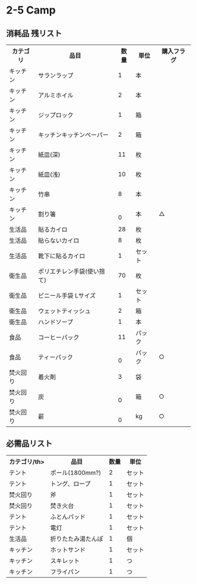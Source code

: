 
# 2-5 Camp
## 消耗品 残リスト
<table>
  <tr>
    <th>カテゴリ</th>
    <th>品目</th>
    <th>数量</th>
    <th>単位</th>
    <th>購入フラグ</th>
  </tr>
  <tr>
    <td>キッチン</td>
    <td>サランラップ</td>
    <td>1</td>
    <td>本</td>
    <td></td>
  </tr>
  <tr>
    <td>キッチン</td>
    <td>アルミホイル</td>
    <td>2</td>
    <td>本</td>
    <td></td>
  </tr>
  <tr>
    <td>キッチン</td>
    <td>ジップロック</td>
    <td>1</td>
    <td>箱</td>
    <td></td>
  </tr>
  <tr>
    <td>キッチン</td>
    <td>キッチンキッチンペーパー</td>
    <td>2</td>
    <td>箱</td>
    <td></td>
  </tr>
  <tr>
    <td>キッチン</td>
    <td>紙皿(深)</td>
    <td>11</td>
    <td>枚</td>
    <td></td>
  </tr>
  <tr>
    <td>キッチン</td>
    <td>紙皿(浅)</td>
    <td>10</td>
    <td>枚</td>
    <td></td>
  </tr>
  <tr>
    <td>キッチン</td>
    <td>竹串</td>
    <td>8</td>
    <td>本</td>
    <td></td>
  </tr>
  <tr>
    <td>キッチン</td>
    <td>割り箸</td>
    <td><br>0</br></td>
    <td>本</td>
    <td>△</td>
  </tr>
  <tr>
    <td>生活品</td>
    <td>貼るカイロ</td>
    <td>28</td>
    <td>枚</td>
    <td></td>
  </tr>
  <tr>
    <td>生活品</td>
    <td>貼らないカイロ</td>
    <td>8</td>
    <td>枚</td>
    <td></td>
  </tr>
  <tr>
    <td>生活品</td>
    <td>靴下に貼るカイロ</td>
    <td>1</td>
    <td>セット</td>
    <td></td>
  </tr>
  <tr>
    <td>衛生品</td>
    <td>ポリエチレン手袋(使い捨て)</td>
    <td>70</td>
    <td>枚</td>
    <td></td>
  </tr>
  <tr>
    <td>衛生品</td>
    <td>ビニール手袋 Lサイズ</td>
    <td>1</td>
    <td>セット</td>
    <td></td>
  </tr>
  <tr>
    <td>衛生品</td>
    <td>ウェットティッシュ</td>
    <td>2</td>
    <td>箱</td>
    <td></td>
  </tr>
  <tr>
    <td>衛生品</td>
    <td>ハンドソープ</td>
    <td>1</td>
    <td>本</td>
    <td></td>
  </tr>
  <tr>
    <td>食品</td>
    <td>コーヒーパック</td>
    <td>11</td>
    <td>パック</td>
    <td></td>
  </tr> 
  <tr>
    <td>食品</td>
    <td>ティーパック</td>
    <td><br>0</br></td>
    <td>パック</td>
    <td>○</td>
  </tr> 
  <tr>
    <td>焚火回り</td>
    <td>着火剤</td>
    <td>3</td>
    <td>袋</td>
    <td></td>
  </tr> 
  <tr>
    <td>焚火回り</td>
    <td>炭</td>
    <td><br>0</br></td>
    <td>箱</td>
    <td>○</td>
  </tr> 
  <tr>
    <td>焚火回り</td>
    <td>薪</td>
    <td><br>0</br></td>
    <td>kg</td>
    <td>○</td>
  </tr> 
</table>


## 必需品リスト
<table>
  <tr>
    <th>カテゴリ/th>
    <th>品目</th>
    <th>数量</th>
    <th>単位</th>
  </tr>
  <tr>
    <td>テント</td>
    <td>ポール(1800mm?)</td>
    <td>2</td>
    <td>セット</td>
  </tr> 
  <tr>
    <td>テント</td>
    <td>トング、ロープ</td>
    <td>1</td>
    <td>セット</td>
  </tr>
  <tr>
    <td>焚火回り</td>
    <td>斧</td>
    <td>1</td>
    <td>セット</td>
  </tr>
  <tr>
    <td>焚火回り</td>
    <td>焚き火台</td>
    <td>1</td>
    <td>セット</td>
  </tr>
  <tr>
    <td>テント</td>
    <td>ふとんパッド</td>
    <td>1</td>
    <td>セット</td>
  </tr>
  <tr>
    <td>テント</td>
    <td>電灯</td>
    <td>1</td>
    <td>セット</td>
  </tr>
  <tr>
    <td>生活品</td>
    <td>折りたたみ湯たんぽ</td>
    <td>1</td>
    <td>個</td>
  </tr>
  <tr>
    <td>キッチン</td>
    <td>ホットサンド</td>
    <td>1</td>
    <td>セット</td>
  </tr>
  <tr>
    <td>キッチン</td>
    <td>スキレット</td>
    <td>1</td>
    <td>つ</td>
  </tr>
  <tr>
    <td>キッチン</td>
    <td>フライパン</td>
    <td>1</td>
    <td>つ</td>
  </tr>
</table>

